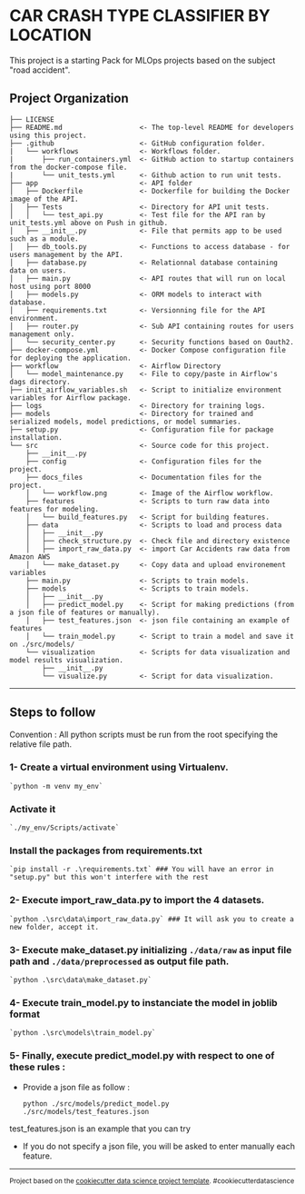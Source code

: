 CAR CRASH TYPE CLASSIFIER BY LOCATION
=====================================

This project is a starting Pack for MLOps projects based on the subject "road accident".

Project Organization
------------

    ├── LICENSE
    ├── README.md                   <- The top-level README for developers using this project.
    ├── .github                     <- GitHub configuration folder.
    |   └── workflows               <- Workflows folder.
    |       ├── run_containers.yml  <- GitHub action to startup containers from the docker-compose file.
    |       └── unit_tests.yml      <- Github action to run unit tests.
    ├── app                         <- API folder
    │   ├── Dockerfile              <- Dockerfile for building the Docker image of the API.
    │   ├── Tests                   <- Directory for API unit tests.
    │   │   └── test_api.py         <- Test file for the API ran by unit_tests.yml above on Push in github.
    │   ├── __init__.py             <- File that permits app to be used such as a module.
    │   ├── db_tools.py             <- Functions to access database - for users management by the API.
    │   ├── database.py             <- Relationnal database containing data on users.
    │   ├── main.py                 <- API routes that will run on local host using port 8000
    │   ├── models.py               <- ORM models to interact with database.
    │   ├── requirements.txt        <- Versionning file for the API environment.
    │   ├── router.py               <- Sub API containing routes for users management only.
    │   └── security_center.py      <- Security functions based on Oauth2.
    ├── docker-compose.yml          <- Docker Compose configuration file for deploying the application.
    ├── workflow                    <- Airflow Directory
    │   └── model_maintenance.py    <- File to copy/paste in Airflow's dags directory.
    ├── init_airflow_variables.sh   <- Script to initialize environment variables for Airflow package.
    ├── logs                        <- Directory for training logs.
    ├── models                      <- Directory for trained and serialized models, model predictions, or model summaries.
    ├── setup.py                    <- Configuration file for package installation.
    └── src                         <- Source code for this project.
        ├── __init__.py
        ├── config                  <- Configuration files for the project.
        ├── docs_files              <- Documentation files for the project.
        │   └── workflow.png        <- Image of the Airflow workflow.
        ├── features                <- Scripts to turn raw data into features for modeling.
        │   └── build_features.py   <- Script for building features.
        ├── data                    <- Scripts to load and process data
        │   ├── __init__.py         
        │   ├── check_structure.py  <- Check file and directory existence
        │   ├── import_raw_data.py  <- import Car Accidents raw data from Amazon AWS 
        │   └── make_dataset.py     <- Copy data and upload environement variables
        ├── main.py                 <- Scripts to train models.
        ├── models                  <- Scripts to train models.
        │   ├── __init__.py
        │   ├── predict_model.py    <- Script for making predictions (from a json file of features or manually).
        │   ├── test_features.json  <- json file containing an example of features
        │   └── train_model.py      <- Script to train a model and save it on ./src/models/
        └── visualization           <- Scripts for data visualization and model results visualization.
            ├── __init__.py
            └── visualize.py        <- Script for data visualization.
   

---------

## Steps to follow 

Convention : All python scripts must be run from the root specifying the relative file path.

### 1- Create a virtual environment using Virtualenv.

    `python -m venv my_env`

###   Activate it 

    `./my_env/Scripts/activate`

###   Install the packages from requirements.txt

    `pip install -r .\requirements.txt` ### You will have an error in "setup.py" but this won't interfere with the rest

### 2- Execute import_raw_data.py to import the 4 datasets.

    `python .\src\data\import_raw_data.py` ### It will ask you to create a new folder, accept it.

### 3- Execute make_dataset.py initializing `./data/raw` as input file path and `./data/preprocessed` as output file path.

    `python .\src\data\make_dataset.py`

### 4- Execute train_model.py to instanciate the model in joblib format

    `python .\src\models\train_model.py`

### 5- Finally, execute predict_model.py with respect to one of these rules :
  
  - Provide a json file as follow : 

    
    `python ./src/models/predict_model.py ./src/models/test_features.json`

  test_features.json is an example that you can try 

  - If you do not specify a json file, you will be asked to enter manually each feature. 


------------------------

<p><small>Project based on the <a target="_blank" href="https://drivendata.github.io/cookiecutter-data-science/">cookiecutter data science project template</a>. #cookiecutterdatascience</small></p>

